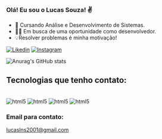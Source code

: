 

### Olá! Eu sou o Lucas Souza! ✌️

- 📓 Cursando Análise e Desenvolvimento de Sistemas.
- 👨‍💻 Em busca de uma oportunidade como desenvolvedor.
- 💡Resolver problemas é minha motivação!

[![Likedin](https://img.shields.io/badge/LinkedIn-0077B5?style=for-the-badge&logo=linkedin&logoColor=white)](https://www.linkedin.com/in/lucas-nascimento-de-souza/)
[![Instagram](https://img.shields.io/badge/Instagram-E4405F?style=for-the-badge&logo=instagram&logoColor=white)](https://www.instagram.com/lucassouzaln/)

![Anurag's GitHub stats](https://github-readme-stats.vercel.app/api?username=LucasNSouza99&show_icons=true&theme=tokyonight)

## Tecnologias que tenho contato:

<div style="display: inline_block"><br/>
<img align= "center" alt= "html5" src= "https://img.shields.io/badge/JavaScript-F7DF1E?style=for-the-badge&logo=javascript&logoColor=black" />
<img align= "center" alt= "html5" src= "https://img.shields.io/badge/HTML5-E34F26?style=for-the-badge&logo=html5&logoColor=white" />
<img align= "center" alt= "html5" src= "https://img.shields.io/badge/CSS3-1572B6?style=for-the-badge&logo=css3&logoColor=white" />
<img align= "center" alt= "html5" src= "https://img.shields.io/badge/Flutter-02569B?style=for-the-badge&logo=flutter&logoColor=white" />
</div>

### Email para contato: 
 lucaslns2001@gmail.com
